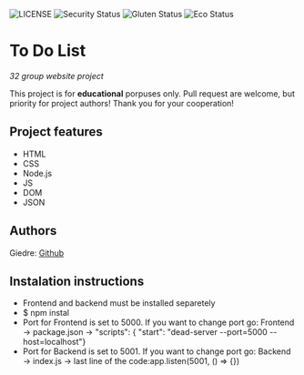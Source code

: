 ![LICENSE](https://img.shields.io/badge/license-MIT-blue.svg?style=flat-square)
![Security Status](https://img.shields.io/security-headers?label=Security&url=https%3A%2F%2Fgithub.com&style=flat-square)
![Gluten Status](https://img.shields.io/badge/Gluten-Free-green.svg)
![Eco Status](https://img.shields.io/badge/ECO-Friendly-green.svg)

# To Do List

_32 group website project_

This project is for **educational** porpuses only. Pull request are welcome, but priority for project authors! Thank you for your cooperation!

## Project features

-   HTML
-   CSS
-   Node.js
-   JS
-   DOM
-   JSON

## Authors

Giedre: [Github](https://github.com/GiedreSavickiene?tab=repositories)

## Instalation instructions

-   Frontend and backend must be installed separetely
-   $ npm instal
-   Port for Frontend is set to 5000. If you want to change port go: Frontend -> package.json -> "scripts": {
    "start": "dead-server --port=5000 --host=localhost"}
-   Port for Backend is set to 5001. If you want to change port go: Backend -> index.js -> last line of the code:app.listen(5001, () => {})
